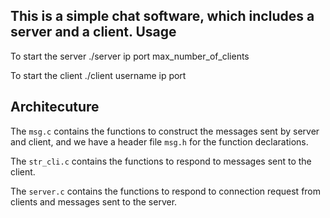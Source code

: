 This is a simple chat software, which includes a server and a client.
Usage
-----------
To start the server 
./server ip port max_number_of_clients

To start the client
./client username ip port

Architecuture
-----------

The `msg.c` contains the functions to construct the messages sent by server and client, and we have a header file `msg.h` for the function declarations.

The `str_cli.c` contains the functions to respond to messages sent to the client.

The `server.c` contains the functions to respond to connection request from clients and messages sent to the server.

